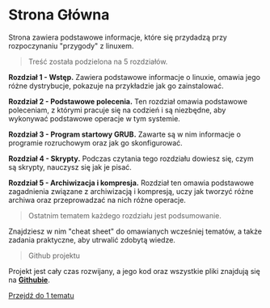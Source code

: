 # Strona Główna

Strona zawiera podstawowe informacje, które się przydadzą przy rozpoczynaniu "przygody" z linuxem.

> Treść została podzielona na 5 rozdziałów.

**Rozdział 1 - Wstęp.** Zawiera podstawowe informacje o linuxie, omawia jego różne dystrybucje, pokazuje na przykładzie jak go zainstalować.

**Rozdział 2 - Podstawowe polecenia.** Ten rozdział omawia podstawowe poleceniam, z którymi pracuje się na codzień i są niezbędne, aby wykonywać podstawowe operacje w tym systemie.

**Rozdział 3 - Program startowy GRUB.** Zawarte są w nim informacje o programie rozruchowym oraz jak go skonfigurować.

**Rozdział 4 - Skrypty.** Podczas czytania tego rozdziału dowiesz się, czym są skrypty, nauczysz się jak je pisać.

**Rozdział 5 - Archiwizacja i kompresja.** Rozdział ten omawia podstawowe zagadnienia związane z archiwizacją i kompresją, uczy jak tworzyć różne archiwa oraz przeprowadzać na nich różne operacje.

> Ostatnim tematem każdego rozdziału jest podsumowanie.

Znajdziesz w nim "cheat sheet" do omawianych wcześniej tematów, a także zadania praktyczne, aby utrwalić zdobytą wiedze.

> Github projektu

Projekt jest cały czas rozwijany, a jego kod oraz wszystkie pliki znajdują się na [**Githubie**](https://github.com/SGdevSpace/linux-web "Repozytorium").


[Przejdź do 1 tematu](/content/r1/t1)
